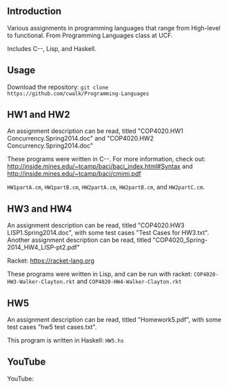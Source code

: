 ## Introduction

Various assignments in programming languages that range from High-level to functional. From Programming Languages class at UCF.

Includes C--, Lisp, and Haskell.

## Usage

Download the repository: `git clone https://github.com/cwalk/Programming-Languages`

## HW1 and HW2

An assignment description can be read, titled "COP4020.HW1 Concurrency.Spring2014.doc" and "COP4020.HW2 Concurrency.Spring2014.doc"

These programs were written in C--. For more information, check out: http://inside.mines.edu/~tcamp/baci/baci_index.html#Syntax and http://inside.mines.edu/~tcamp/baci/cmimi.pdf

`HW1partA.cm`, `HW1partB.cm`, `HW2partA.cm`, `HW2partB.cm`, and `HW2partC.cm`.

## HW3 and HW4

An assignment description can be read, titled "COP4020.HW3 LISP1.Spring2014.doc", with some test cases "Test Cases for HW3.txt". Another assignment description can be read, titled "COP4020_Spring-2014_HW4_LISP-pt2.pdf"

Racket: https://racket-lang.org

These programs were written in Lisp, and can be run with racket: `COP4020-HW3-Walker-Clayton.rkt` and `COP4020-HW4-Walker-Clayton.rkt`

## HW5

An assignment description can be read, titled "Homework5.pdf", with some test cases "hw5 test cases.txt".

This program is written in Haskell: `HW5.hs`

## YouTube

YouTube: 

